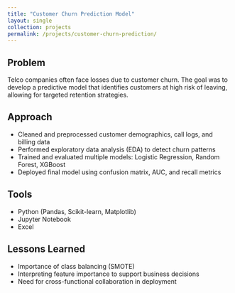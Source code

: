 ```yaml
---
title: "Customer Churn Prediction Model"
layout: single
collection: projects
permalink: /projects/customer-churn-prediction/
---
```


## Problem

Telco companies often face losses due to customer churn. The goal was to develop a predictive model that identifies customers at high risk of leaving, allowing for targeted retention strategies.

## Approach

- Cleaned and preprocessed customer demographics, call logs, and billing data  
- Performed exploratory data analysis (EDA) to detect churn patterns  
- Trained and evaluated multiple models: Logistic Regression, Random Forest, XGBoost  
- Deployed final model using confusion matrix, AUC, and recall metrics

## Tools

- Python (Pandas, Scikit-learn, Matplotlib)  
- Jupyter Notebook  
- Excel  

## Lessons Learned

- Importance of class balancing (SMOTE)  
- Interpreting feature importance to support business decisions  
- Need for cross-functional collaboration in deployment
